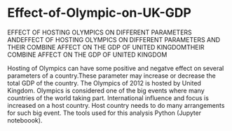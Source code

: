 # Effect-of-Olympic-on-UK-GDP
EFFECT OF HOSTING OLYMPICS ON DIFFERENT PARAMETERS ANDEFFECT OF HOSTING OLYMPICS ON DIFFERENT PARAMETERS AND THEIR COMBINE AFFECT ON THE GDP OF UNITED KINGDOMTHEIR COMBINE AFFECT ON THE GDP OF UNITED KINGDOM

Hosting of Olympics can have some positive and negatve effect on several parameters of a country.These
parameter may increase or decrease the total GDP of the country. The Olympics of 2012 is hosted by United
Kingdom. Olympics is considered one of the big events where many countries of the world taking part.
International influence and focus is increased on a host country. Host country needs to do many arrangements
for such big event.
The tools used for this analysis Python (Jupyter noteboook). 
